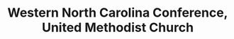 ---
layout: repo
title: "Western North Carolina Conference, United Methodist Church"
id: 4643
permalink: repos/4643/
---